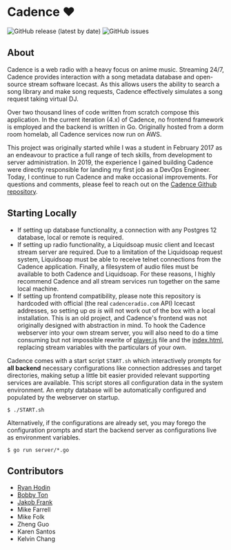 # Cadence ♥
![GitHub release (latest by date)](https://img.shields.io/github/v/release/kenellorando/cadence?style=flat-square)
![GitHub issues](https://img.shields.io/github/issues/kenellorando/cadence?style=flat-square)

## About 

Cadence is a web radio with a heavy focus on anime music. Streaming 24/7, Cadence provides interaction with a song metadata database and open-source stream software Icecast. As this allows users the ability to search a song library and make song requests, Cadence effectively simulates a song request taking virtual DJ.

Over two thousand lines of code written from scratch compose this application. In the current iteration (4.x) of Cadence, no frontend framework is employed and the backend is written in Go. Originally hosted from a dorm room homelab, all Cadence services now run on AWS.

This project was originally started while I was a student in February 2017 as an endeavour to practice a full range of tech skills, from development to server administration. In 2019, the experience I gained building Cadence were directly responsible for landing my first job as a DevOps Engineer. Today, I continue to run Cadence and make occasional improvements. For questions and comments, please feel to reach out on the [Cadence Github repository](https://github.com/kenellorando/cadence).

## Starting Locally
- If setting up database functionality, a connection with any Postgres 12 database, local or remote is required. 
- If setting up radio functionality, a Liquidsoap music client and Icecast stream server are required. Due to a limitation of the Liquidsoap request system, Liquidsoap must be able to receive telnet connections from the Cadence application. Finally, a filesystem of audio files must be available to both Cadence and Liquidsoap. For these reasons, I highly recommend Cadence and all stream services run together on the same local machine.
- If setting up frontend compatibility, please note this repository is hardcoded with official (the real `cadenceradio.com` API) Icecast addresses, so setting up _as is_ will not work out of the box with a local installation. This is an old project, and Cadence's frontend was not originally designed with abstraction in mind. To hook the Cadence webserver into your own stream server, you will also need to do a time consuming but not impossible rewrite of [player.js](https://github.com/kenellorando/cadence/blob/master/public/js/player.js) file and the [index.html](https://github.com/kenellorando/cadence/blob/master/public/index.html#L45), replacing stream variables with the particulars of your own.

Cadence comes with a start script `START.sh` which interactively prompts for **all backend** necessary configurations like connection addresses and target directories, making setup a little bit easier provided relevant supporting services are available. This script stores all configuration data in the system environment. An empty database will be automatically configured and populated by the webserver on startup. 

```
$ ./START.sh
```
Alternatively, if the configurations are already set, you may forego the configuration prompts and start the backend server as configurations live as environment variables.
```
$ go run server/*.go
```

## Contributors
* [Ryan Hodin](https://github.com/za419)
* [Bobby Ton](https://github.com/bobbyt1997)
* [Jakob Frank](https://github.com/jakobfrank)
* Mike Farrell
* Mike Folk
* Zheng Guo
* Karen Santos
* Kelvin Chang
